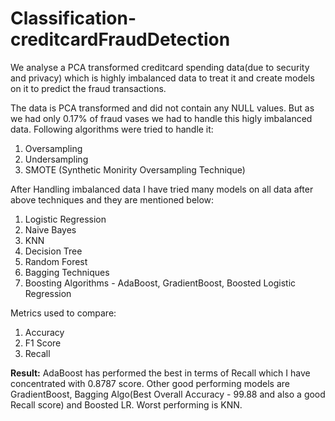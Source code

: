 # Classification-creditcardFraudDetection
We analyse a PCA transformed creditcard spending data(due to security and privacy) which is highly imbalanced data to treat it and create models on it to predict the fraud transactions.

The data is PCA transformed and did not contain any NULL values. But as we had only 0.17% of fraud vases we had to handle this higly imbalanced data. Following algorithms were tried to handle it:

1. Oversampling
2. Undersampling
3. SMOTE (Synthetic Monirity Oversampling Technique)

After Handling imbalanced data I have tried many models on all data after above techniques and they are mentioned below:

1. Logistic Regression
2. Naive Bayes
3. KNN
4. Decision Tree
5. Random Forest
6. Bagging Techniques
7. Boosting Algorithms - AdaBoost, GradientBoost, Boosted Logistic Regression

Metrics used to compare:

1. Accuracy
2. F1 Score
3. Recall

**Result:** AdaBoost has performed the best in terms of Recall which I have concentrated with 0.8787 score. Other good performing models are GradientBoost, Bagging Algo(Best Overall Accuracy - 99.88 and also a good Recall score) and Boosted LR. Worst performing is KNN.
